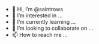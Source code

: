 - 👋 Hi, I’m @saintrows
- 👀 I’m interested in ...
- 🌱 I’m currently learning ...
- 💞️ I’m looking to collaborate on ...
- 📫 How to reach me ...

<!---
saintrows/saintrows is a ✨ special ✨ repository because its `README.md` (this file) appears on your GitHub profile.
You can click the Preview link to take a look at your changes.
--->
